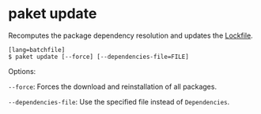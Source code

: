 paket update
============

Recomputes the package dependency resolution and updates the [Lockfile](lockfile.html).

    [lang=batchfile]
    $ paket update [--force] [--dependencies-file=FILE]

Options:

  `--force`:  Forces the download and reinstallation of all packages.

  `--dependencies-file`:  Use the specified file instead of `Dependencies`.